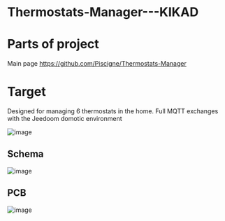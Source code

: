 # Thermostats-Manager---KIKAD

Parts of project
================
Main page 
https://github.com/Piscigne/Thermostats-Manager

Target
======
Designed for managing 6 thermostats in the home.
Full MQTT exchanges with the Jeedoom domotic environment

![image](https://user-images.githubusercontent.com/58998238/212164659-15d0e319-cc1b-40c0-b02a-4c627b2a1eff.png)

Schema
------
![image](https://user-images.githubusercontent.com/58998238/212429809-a476d8e7-b141-4539-8a26-9869dd4946c6.png)

PCB
---
![image](https://user-images.githubusercontent.com/58998238/212430060-eb039c92-eb36-4d24-855a-dcc744ef1a12.png)
